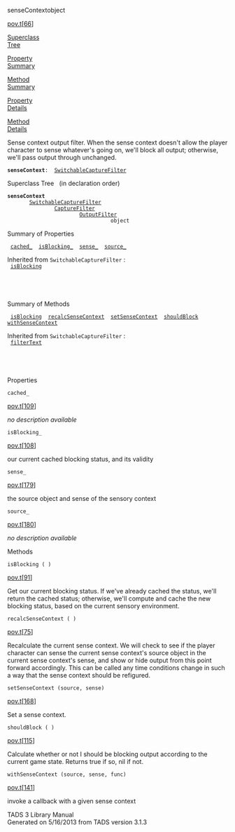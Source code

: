 <span class="title">senseContext</span><span class="type">object</span>

[pov.t](../file/pov.t.html)\[[66](../source/pov.t.html#66)\]

[Superclass  
Tree](#_SuperClassTree_)

[Property  
Summary](#_PropSummary_)

[Method  
Summary](#_MethodSummary_)

[Property  
Details](#_Properties_)

[Method  
Details](#_Methods_)

<div class="fdesc">

Sense context output filter. When the sense context doesn't allow the
player character to sense whatever's going on, we'll block all output;
otherwise, we'll pass output through unchanged.

**`senseContext`**` :   `[`SwitchableCaptureFilter`](../object/SwitchableCaptureFilter.html)

</div>

<span id="_SuperClassTree_"></span>

<div class="mjhd">

<span class="hdln">Superclass Tree</span>   (in declaration order)

</div>

**`senseContext`**  
`         `[`SwitchableCaptureFilter`](../object/SwitchableCaptureFilter.html)  
`                 `[`CaptureFilter`](../object/CaptureFilter.html)  
`                         `[`OutputFilter`](../object/OutputFilter.html)  
`                                 object`  
<span id="_PropSummary_"></span>

<div class="mjhd">

<span class="hdln">Summary of Properties</span>  

</div>

` `[`cached_`](#cached_)`  `[`isBlocking_`](#isBlocking_)`  `[`sense_`](#sense_)`  `[`source_`](#source_)`  `

Inherited from `SwitchableCaptureFilter` :  
` `[`isBlocking`](../object/SwitchableCaptureFilter.html#isBlocking)`  `

` `

` `

<span id="_MethodSummary_"></span>

<div class="mjhd">

<span class="hdln">Summary of Methods</span>  

</div>

` `[`isBlocking`](#isBlocking)`  `[`recalcSenseContext`](#recalcSenseContext)`  `[`setSenseContext`](#setSenseContext)`  `[`shouldBlock`](#shouldBlock)`  `[`withSenseContext`](#withSenseContext)`  `

Inherited from `SwitchableCaptureFilter` :  
` `[`filterText`](../object/SwitchableCaptureFilter.html#filterText)`  `

` `

` `

<span id="_Properties_"></span>

<div class="mjhd">

<span class="hdln">Properties</span>  

</div>

<span id="cached_"></span>

`cached_`

[pov.t](../file/pov.t.html)\[[109](../source/pov.t.html#109)\]

<div class="desc">

*no description available*

</div>

<span id="isBlocking_"></span>

`isBlocking_`

[pov.t](../file/pov.t.html)\[[108](../source/pov.t.html#108)\]

<div class="desc">

our current cached blocking status, and its validity

</div>

<span id="sense_"></span>

`sense_`

[pov.t](../file/pov.t.html)\[[179](../source/pov.t.html#179)\]

<div class="desc">

the source object and sense of the sensory context

</div>

<span id="source_"></span>

`source_`

[pov.t](../file/pov.t.html)\[[180](../source/pov.t.html#180)\]

<div class="desc">

*no description available*

</div>

<span id="_Methods_"></span>

<div class="mjhd">

<span class="hdln">Methods</span>  

</div>

<span id="isBlocking"></span>

`isBlocking ( )`

[pov.t](../file/pov.t.html)\[[91](../source/pov.t.html#91)\]

<div class="desc">

Get our current blocking status. If we've already cached the status,
we'll return the cached status; otherwise, we'll compute and cache the
new blocking status, based on the current sensory environment.

</div>

<span id="recalcSenseContext"></span>

`recalcSenseContext ( )`

[pov.t](../file/pov.t.html)\[[75](../source/pov.t.html#75)\]

<div class="desc">

Recalculate the current sense context. We will check to see if the
player character can sense the current sense context's source object in
the current sense context's sense, and show or hide output from this
point forward accordingly. This can be called any time conditions change
in such a way that the sense context should be refigured.

</div>

<span id="setSenseContext"></span>

`setSenseContext (source, sense)`

[pov.t](../file/pov.t.html)\[[168](../source/pov.t.html#168)\]

<div class="desc">

Set a sense context.

</div>

<span id="shouldBlock"></span>

`shouldBlock ( )`

[pov.t](../file/pov.t.html)\[[115](../source/pov.t.html#115)\]

<div class="desc">

Calculate whether or not I should be blocking output according to the
current game state. Returns true if so, nil if not.

</div>

<span id="withSenseContext"></span>

`withSenseContext (source, sense, func)`

[pov.t](../file/pov.t.html)\[[141](../source/pov.t.html#141)\]

<div class="desc">

invoke a callback with a given sense context

</div>

<div class="ftr">

TADS 3 Library Manual  
Generated on 5/16/2013 from TADS version 3.1.3

</div>
